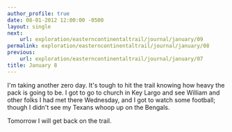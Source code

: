```yaml
---
author_profile: true
date: 08-01-2012 12:00:00 -0500
layout: single
next:
    url: exploration/easterncontinentaltrail/journal/january/09
permalink: exploration/easterncontinentaltrail/journal/january/08
previous:
    url: exploration/easterncontinentaltrail/journal/january/07
title: January 8
---
```

I'm taking another zero day. It's tough to hit the trail knowing how heavy the pack is going to be. I got to go to church in Key Largo and see William and other folks I had met there Wednesday, and I got to watch some football; though I didn't see my Texans whoop up on the Bengals.

Tomorrow I will get back on the trail.